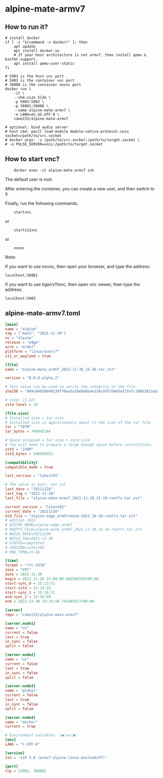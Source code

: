 # alpine-mate-armv7

## How to run it?

```shell
# install docker
if [ -z "$(command -v docker)" ]; then
    apt update
    apt install docker.io
    # If your host architecture is not armv7, then install qemu & binfmt-support.
    apt install qemu-user-static
fi

# 5903 is the host vnc port
# 5902 is the container vnc port
# 36080 is the container novnc port
docker run \
    -it \
    --shm-size 512m \
    -p 5903:5902 \
    -p 36081:36080 \
    --name alpine-mate-armv7 \
    -e LANG=en_US.UTF-8 \
    cake233/alpine-mate-armv7

# optional: bind audio server
# host cmd: pactl load-module module-native-protocol-unix socket=/path/to/src.socket
# docker args: -v /path/to/src.socket:/path/to/target.socket \
# -e PULSE_SERVER=unix:/path/to/target.socket

```

## How to start vnc?

```shell
    docker exex -it alpine-mate-armv7 zsh
```

The default user is root.

After entering the container, you can create a new user, and then switch to it.

Finally, run the following commands.

```shell
    startvnc
```

or

```shell
    startx11vnc
```

or

```shell
    novnc
```

Note:

If you want to use novnc, then open your browser, and type the address:

```
localhost:36081
```

If you want to use tiger/x11vnc, then open vnc viewer, then type the address:

```
localhost:5903
```

## alpine-mate-armv7.toml

```toml
[main]
name = "alpine"
tag = ["mate", "2021-11-30"]
os = "alpine"
release = "edge"
arch = "armhf"
platform = "linux/arm/v7"
x11_or_wayland = true

[file]
name = "alpine-mate_armhf_2021-11-30_15-16.tar.zst"

version = "0.0.0-alpha.2"

# This value can be used to verify the integrity of the file
sha256 = "899c84839d49239ff0ea5a1b6888b4e234c8fb7d4d3af2fefc190b3823ad2e2f"

# zstd: [1-22]
zstd-level = 19

[file.size]
# Installed size ≈ tar-size
# Installed size is approximately equal to the size of the tar file
tar = "707M"
tar_bytes = 740445184

# Space occupied ≈ tar-size + zstd-size
# You will need to prepare a large enough space before installation.
zstd = "236M"
zstd_bytes = 246560351

[compatibility]
compatible_mode = true

last_version = "latest01"

# The value is &str, not int
last_date = "20211128"
last_tag = "2021-11-28"
last_file = "alpine-mate-armv7_2021-11-28_21-19-rootfs.tar.zst"

current_version = "latest02"
current_date = "20211130"
old_file = "alpine-edge_armhf+mate-2021_10-28-rootfs.tar.zst"
# edition 2021
# DISTRO_NAME=alpine-edge_armhf
# ROOTFS_FILE=alpine-mate_armhf_2021-11-30_15-16-rootfs.tar.zst
# BUILD_DATE=20211130
# BUILD_TAG=2021-11-30
# STATUS=completed
# VERSION=latest02
# END_TIME=15:16

[time]
format = "rfc-3339"
zone = "UTC"
date = 2021-11-30
begin = 2021-11-30 15:00:00.802568159+00:00
start-sync_0 = 15:13:51
start-zstd = 15:14:32
start-sync_1 = 15:16:31
end-sync_1 = 15:16:50
end = 2021-11-30 15:16:50.741845517+00:00

[server]
repo = "cake233/alpine-mate-armv7"

[server.node1]
name = "cn"
current = false
last = true
in_sync = false
split = false

[server.node2]
name = "us"
current = false
last = true
in_sync = false
split = false

[server.node3]
name = "global"
current = false
last = true
in_sync = false
split = false

[server.node4]
name = "docker"
current = true

# Environment variables  (●＞ω＜●)
[env]
LANG = "C.UTF-8"

[version]
zsh = 'zsh 5.8 (armv7-alpine-linux-musleabihf)'

[port]
tcp = [5902, 36080]
```
